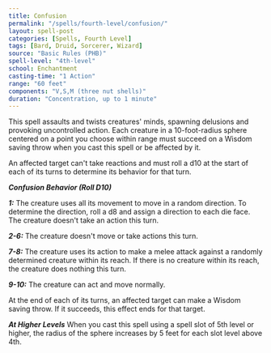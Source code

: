 ```yaml
---
title: Confusion
permalink: "/spells/fourth-level/confusion/"
layout: spell-post
categories: [Spells, Fourth Level]
tags: [Bard, Druid, Sorcerer, Wizard]
source: "Basic Rules (PHB)"
spell-level: "4th-level"
school: Enchantment
casting-time: "1 Action"
range: "60 feet"
components: "V,S,M (three nut shells)"
duration: "Concentration, up to 1 minute"
---
```


This spell assaults and twists creatures' minds, spawning delusions and provoking uncontrolled action. Each creature in a 10-foot-radius sphere centered on a point you choose within range must succeed on a Wisdom saving throw when you cast this spell or be affected by it.

An affected target can't take reactions and must roll a d10 at the start of each of its turns to determine its behavior for that turn.

***Confusion Behavior (Roll D10)***


***1:*** The creature uses all its movement to move in a random direction. To determine the direction, roll a d8 and assign a direction to each die face. The creature doesn't take an action this turn.

***2-6:*** The creature doesn't move or take actions this turn.

***7-8:*** The creature uses its action to make a melee attack against a randomly determined creature within its reach. If there is no creature within its reach, the creature does nothing this turn.

***9-10:*** The creature can act and move normally.

At the end of each of its turns, an affected target can make a Wisdom saving throw. If it succeeds, this effect ends for that target.

***At Higher Levels*** When you cast this spell using a spell slot of 5th level or higher, the radius of the sphere increases by 5 feet for each slot level above 4th.


